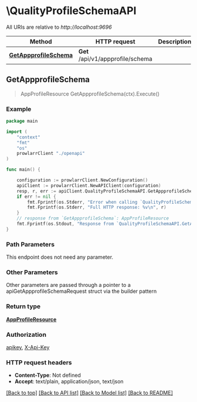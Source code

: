 # \QualityProfileSchemaAPI

All URIs are relative to *http://localhost:9696*

Method | HTTP request | Description
------------- | ------------- | -------------
[**GetAppprofileSchema**](QualityProfileSchemaAPI.md#GetAppprofileSchema) | **Get** /api/v1/appprofile/schema | 



## GetAppprofileSchema

> AppProfileResource GetAppprofileSchema(ctx).Execute()



### Example

```go
package main

import (
    "context"
    "fmt"
    "os"
    prowlarrClient "./openapi"
)

func main() {

    configuration := prowlarrClient.NewConfiguration()
    apiClient := prowlarrClient.NewAPIClient(configuration)
    resp, r, err := apiClient.QualityProfileSchemaAPI.GetAppprofileSchema(context.Background()).Execute()
    if err != nil {
        fmt.Fprintf(os.Stderr, "Error when calling `QualityProfileSchemaAPI.GetAppprofileSchema``: %v\n", err)
        fmt.Fprintf(os.Stderr, "Full HTTP response: %v\n", r)
    }
    // response from `GetAppprofileSchema`: AppProfileResource
    fmt.Fprintf(os.Stdout, "Response from `QualityProfileSchemaAPI.GetAppprofileSchema`: %v\n", resp)
}
```

### Path Parameters

This endpoint does not need any parameter.

### Other Parameters

Other parameters are passed through a pointer to a apiGetAppprofileSchemaRequest struct via the builder pattern


### Return type

[**AppProfileResource**](AppProfileResource.md)

### Authorization

[apikey](../README.md#apikey), [X-Api-Key](../README.md#X-Api-Key)

### HTTP request headers

- **Content-Type**: Not defined
- **Accept**: text/plain, application/json, text/json

[[Back to top]](#) [[Back to API list]](../README.md#documentation-for-api-endpoints)
[[Back to Model list]](../README.md#documentation-for-models)
[[Back to README]](../README.md)

